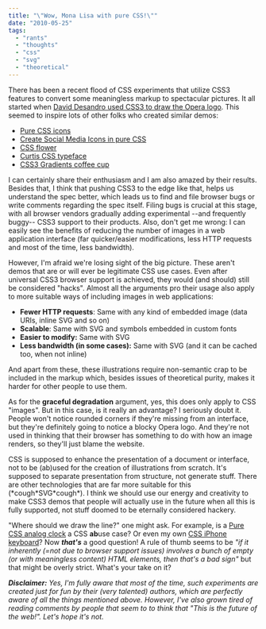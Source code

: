 ```yaml
---
title: "\"Wow, Mona Lisa with pure CSS!\""
date: "2010-05-25"
tags:
  - "rants"
  - "thoughts"
  - "css"
  - "svg"
  - "theoretical"
---
```


There has been a recent flood of CSS experiments that utilize CSS3 features to convert some meaningless markup to spectacular pictures. It all started when [David Desandro used CSS3 to draw the Opera logo](http://desandro.com/articles/opera-logo-css/). This seemed to inspire lots of other folks who created similar demos:

- [Pure CSS icons](http://rathersplendid.net/home/pure-css-icons)
- [Create Social Media Icons in pure CSS](http://blog.insicdesigns.com/2010/03/create-social-media-icons-in-pure-css/)
- [CSS flower](http://www.romancortes.com/blog/css3-flower/)
- [Curtis CSS typeface](http://desandro.com/resources/curtis-css-typeface/)
- [CSS3 Gradients coffee cup](http://gabri.me/htmlcss/2010/css3-gradients-coffee-cup/)

I can certainly share their enthusiasm and I am also amazed by their results. Besides that, I think that pushing CSS3 to the edge like that, helps us understand the spec better, which leads us to find and file browser bugs or write comments regarding the spec itself. Filing bugs is crucial at this stage, with all browser vendors gradually adding experimental --and frequently buggy-- CSS3 support to their products. Also, don't get me wrong: I can easily see the benefits of reducing the number of images in a web application interface (far quicker/easier modifications, less HTTP requests and most of the time, less bandwidth).

However, I'm afraid we're losing sight of the big picture. These aren't demos that are or will ever be legitimate CSS use cases. Even after universal CSS3 browser support is achieved, they would (and should) still be considered "hacks". Almost all the arguments pro their usage also apply to more suitable ways of including images in web applications:

- **Fewer HTTP requests**: Same with any kind of embedded image (data URIs, inline SVG and so on)
- **Scalable**: Same with SVG and symbols embedded in custom fonts
- **Easier to modify:** Same with SVG
- **Less bandwidth (in some cases):** Same with SVG (and it can be cached too, when not inline)

And apart from these, these illustrations require non-semantic crap to be included in the markup which, besides issues of theoretical purity, makes it harder for other people to use them.

As for the **graceful degradation** argument, yes, this does only apply to CSS "images". But in this case, is it really an advantage? I seriously doubt it. People won't notice rounded corners if they're missing from an interface, but they're definitely going to notice a blocky Opera logo. And they're not used in thinking that their browser has something to do with how an image renders, so they'll just blame the website.

CSS is supposed to enhance the presentation of a document or interface, not to be (ab)used for the creation of illustrations from scratch. It's supposed to separate presentation from structure, not generate stuff. There are other technologies that are far more suitable for this (\*cough\*SVG\*cough\*). I think we should use our energy and creativity to make CSS3 demos that people will actually use in the future when all this is fully supported, not stuff doomed to be eternally considered hackery.

"Where should we draw the line?" one might ask. For example, is a [Pure CSS analog clock](http://oddvalue.co.uk/blog/2010/02/css3_clock/) a CSS **ab**use case? Or even my own [CSS iPhone keyboard](http://lea.verou.me/2010/02/iphone-keyboard-with-css3-no-images/)? Now **_that's_** a good question! A rule of thumb seems to be _"if it inherently (=not due to browser support issues) involves a bunch of empty (or with meaningless content) HTML elements, then that's a bad sign"_ but that might be overly strict. What's your take on it?

**_Disclaimer:_** _Yes, I'm fully aware that most of the time, such experiments are created just for fun by their (very talented) authors, which are perfectly aware of all the things mentioned above. However, I've also grown tired of reading comments by people that seem to to think that "This is the future of the web!". Let's hope it's not._
